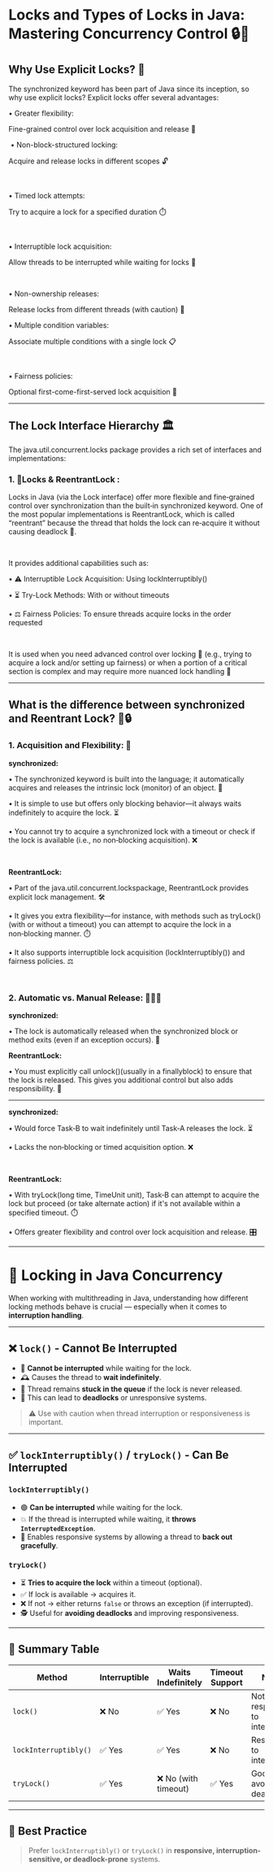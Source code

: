 # Locks and Types of Locks in Java: Mastering Concurrency Control 🔒🔑

## Why Use Explicit Locks? 🤔

The synchronized keyword has been part of Java since its inception, so why use explicit locks? Explicit locks offer several advantages:

• Greater flexibility:

Fine-grained control over lock acquisition and release 🔄

‍
• Non-block-structured locking:

Acquire and release locks in different scopes 🔓

‍

• Timed lock attempts:

Try to acquire a lock for a specified duration ⏱️

‍

• Interruptible lock acquisition:

Allow threads to be interrupted while waiting for locks 🛑

‍

• Non-ownership releases:

Release locks from different threads (with caution) 👥

• Multiple condition variables:

Associate multiple conditions with a single lock 📋

‍

• Fairness policies:

Optional first-come-first-served lock acquisition 🎯

---

## The Lock Interface Hierarchy 🏛️

The java.util.concurrent.locks package provides a rich set of interfaces and implementations:

### 1. 🔐Locks & ReentrantLock : 

Locks in Java (via the Lock interface) offer more flexible and fine‑grained control over synchronization than the built‑in synchronized keyword. One of the most popular implementations is ReentrantLock, which is called “reentrant” because the thread that holds the lock can re‑acquire it without causing deadlock 🔁.

‍

It provides additional capabilities such as:

• ⚠️ Interruptible Lock Acquisition: Using lockInterruptibly()

• ⏳ Try-Lock Methods: With or without timeouts

• ⚖️ Fairness Policies: To ensure threads acquire locks in the order requested

‍

It is used when you need advanced control over locking 🧠 (e.g., trying to acquire a lock and/or setting up fairness) or when a portion of a critical section is complex and may require more nuanced lock handling 🧩

---

## What is the difference between synchronized and Reentrant Lock? 🔄🔒

### 1. Acquisition and Flexibility: 🚦

**synchronized:**

• The synchronized keyword is built into the language; it automatically acquires and releases the intrinsic lock (monitor) of an object. 🔄

• It is simple to use but offers only blocking behavior—it always waits indefinitely to acquire the lock. ⏳

• You cannot try to acquire a synchronized lock with a timeout or check if the lock is available (i.e., no non‑blocking acquisition). ❌

‍

**ReentrantLock:**

• Part of the java.util.concurrent.lockspackage, ReentrantLock provides explicit lock management. 🛠️

• It gives you extra flexibility—for instance, with methods such as tryLock()(with or without a timeout) you can attempt to acquire the lock in a non‑blocking manner. ⏱️

• It also supports interruptible lock acquisition (lockInterruptibly()) and fairness policies. ⚖️

‍‍

### 2. Automatic vs. Manual Release: 🔄🆚👐

**synchronized:**

• The lock is automatically released when the synchronized block or method exits (even if an exception occurs). 🔄

**ReentrantLock:**

• You must explicitly call unlock()(usually in a finallyblock) to ensure that the lock is released. This gives you additional control but also adds responsibility. 🔑

---

**synchronized:**

• Would force Task‑B to wait indefinitely until Task‑A releases the lock. ⏳

• Lacks the non‑blocking or timed acquisition option. ❌

‍

**ReentrantLock:**

• With tryLock(long time, TimeUnit unit), Task‑B can attempt to acquire the lock but proceed (or take alternate action) if it's not available within a specified timeout. ⏱️

• Offers greater flexibility and control over lock acquisition and release. 🎛️

---

# 🔐 Locking in Java Concurrency

When working with multithreading in Java, understanding how different locking methods behave is crucial — especially when it comes to **interruption handling**.

---

## ❌ `lock()` - Cannot Be Interrupted

- 🚫 **Cannot be interrupted** while waiting for the lock.
- 🕰️ Causes the thread to **wait indefinitely**.
- 🔁 Thread remains **stuck in the queue** if the lock is never released.
- 🧱 This can lead to **deadlocks** or unresponsive systems.

> ⚠️ Use with caution when thread interruption or responsiveness is important.

---

## ✅ `lockInterruptibly()` / `tryLock()` - Can Be Interrupted

### `lockInterruptibly()`
- 🟢 **Can be interrupted** while waiting for the lock.
- 💥 If the thread is interrupted while waiting, it **throws `InterruptedException`**.
- 🔄 Enables responsive systems by allowing a thread to **back out gracefully**.

### `tryLock()`
- ⏳ **Tries to acquire the lock** within a timeout (optional).
- ✅ If lock is available → acquires it.
- ❌ If not → either returns `false` or throws an exception (if interrupted).
- 🕵️ Useful for **avoiding deadlocks** and improving responsiveness.

---

## 🔄 Summary Table

| Method               | Interruptible | Waits Indefinitely | Timeout Support | Notes                         |
|----------------------|---------------|---------------------|------------------|-------------------------------|
| `lock()`             | ❌ No         | ✅ Yes              | ❌ No           | Not responsive to interruption |
| `lockInterruptibly()`| ✅ Yes        | ✅ Yes              | ❌ No           | Responsive to interruption     |
| `tryLock()`          | ✅ Yes        | ❌ No (with timeout)| ✅ Yes          | Good for avoiding deadlocks    |

---

## 🧠 Best Practice

> Prefer `lockInterruptibly()` or `tryLock()` in **responsive, interruption-sensitive, or deadlock-prone** systems.



